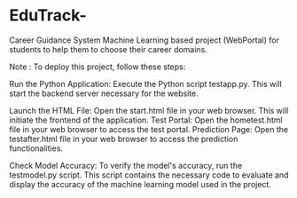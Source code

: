 # EduTrack-
Career Guidance System
Machine Learning based project (WebPortal) for students to help them to choose their career domains.

Note : To deploy this project, follow these steps:

Run the Python Application: Execute the Python script testapp.py. This will start the backend server necessary for the website.

Launch the HTML File: Open the start.html file in your web browser. This will initiate the frontend of the application. Test Portal: Open the hometest.html file in your web browser to access the test portal. Prediction Page: Open the testafter.html file in your web browser to access the prediction functionalities.

Check Model Accuracy: To verify the model's accuracy, run the testmodel.py script. This script contains the necessary code to evaluate and display the accuracy of the machine learning model used in the project.
